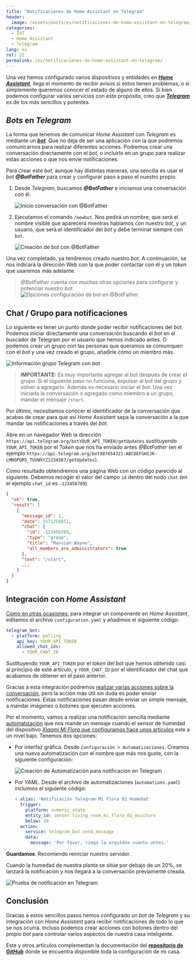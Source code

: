 ```yaml
---
title: "Notificaciones de Home Assistant en Telegram"
header:
  image: /assets/posts/es/notificaciones-de-home-assistant-en-telegram/header.jpg
categories:
  - IoT
  - Home Assistant
  - Telegram
lang: es
ref: 22
permalink: /es/notificaciones-de-home-assistant-en-telegram/
---
```


Una vez hemos configurado varios dispositivos y entidades en [***Home Assistant***](https://www.home-assistant.io/), llega el momento de recibir avisos si estos tienen problemas, o si simplemente queremos conocer el estado de alguno de ellos. Si bien podemos configurar varios servicios con este propósito, creo que [***Telegram***](https://telegram.org/) es de los más sencillos y potentes.

## *Bots* en *Telegram*

La forma que tenemos de comunicar *Home Assistant* con *Telegram* es mediante un [***bot***](https://core.telegram.org/bots). Que no deja de ser una aplicación con la que podremos comunicarnos para realizar diferentes acciones. Podremos crear una conversación directamente con el *bot*, o incluirlo en un grupo para realizar estas acciones o que nos envíe notificaciones.

Para crear este *bot*, aunque hay distintas maneras, una sencilla es usar el *bot* ***@BotFather*** para crear y configurar paso a paso el nuestro propio.

1. Desde *Telegram*, buscamos ***@BotFather*** e iniciamos una conversación con él.

    ![Inicio conversación con @BotFather](/assets/posts/es/notificaciones-de-home-assistant-en-telegram/image01.jpg)

2. Ejecutamos el comando `/newbot`. Nos pedirá un nombre, que será el nombre visible que aparecerá mientras hablamos con nuestro *bot*, y un usuario, que será el identificador del *bot* y debe terminar siempre con `bot`.

    ![Creación de bot con @BotFather](/assets/posts/es/notificaciones-de-home-assistant-en-telegram/image02.jpg)

Una vez completado, ya tendremos creado nuestro *bot*. A continuación, se nos indicará la dirección Web con la que poder contactar con él y un *token* que usaremos más adelante.

> *@BotFather* cuenta con muchas otras opciones para configurar y potenciar nuestro *bot*.
  ![Opciones configuración de bot en @BotFather](/assets/posts/es/notificaciones-de-home-assistant-en-telegram/image03.jpg)

## Chat / Grupo para notificaciones

Lo siguiente es tener un punto donde poder recibir notificaciones del *bot*. Podemos iniciar directamente una conversación buscando el *bot* en el buscador de Telegram por el usuario que hemos indicado antes. O podemos crear un grupo con las personas que queramos se comuniquen con el *bot* y una vez creado el grupo, añadirle como un miembro más.

![Información grupo Telegram con bot](/assets/posts/es/notificaciones-de-home-assistant-en-telegram/image04.jpg)

> **IMPORTANTE:** Es muy importante agregar al bot después de crear el grupo. Si el siguiente paso no funciona, expulsar al bot del grupo y volver a agregarlo. Además es necesario iniciar el *bot*. Una vez iniciada la conversación o agregado como miembro a un grupo, mandar el mensaje `/start`.

Por último, necesitamos conocer el identificador de la conversación que acabas de crear para que así *Home Assistant* sepa la conversación a la que mandar las notificaciones a través del *bot*.

Abre en un navegador Web la dirección `https://api.telegram.org/botYOUR_API_TOKEN/getUpdates` sustituyendo `YOUR_API_TOKEN` por el *Token* que nos ha enviado antes *@BotFather* (en el ejemplo `https://api.telegram.org/bot987654321:ABCDEFGHIJK-LMNOPQRS_TUVWXYZ1234567/getUpdates`).

Como resultado obtendremos una página Web con un código parecido al siguiente. Debemos recoger el valor del campo `id` dentro del nodo `chat` (en el ejemplo `chat_id` es `-123456789`).

```json
{
  "ok": true,
  "result": [
    {
      "message_id": 1,
      "date": 1571256851,
      "chat": {
        "id": -123456789,
        "type": "group",
        "title": "Mansión Wayne",
        "all_members_are_administrators": true
      },
      "text": "/start",
      ...
    }
  ]
}
```

## Integración con *Home Assistant*

[Como en otras ocasiones](/es/configura-home-assistant-editando-sus-archivos/), para integrar un componente en *Home Assistant*, editamos el archivo `configuration.yaml` y añadimos el siguiente código:

```yaml
telegram_bot:
  - platform: polling
    api_key: YOUR_API_TOKEN
    allowed_chat_ids:
      - YOUR_CHAT_ID
```

Sustituyendo `YOUR_API_TOKEN` por el *token* del *bot* que hemos obtenido casi al principio de este artículo, y `YOUR_CHAT_ID` por el identificador del chat que acabamos de obtener en el paso anterior.

Gracias a esta integración podremos [realizar varias acciones sobre la conversación](https://www.home-assistant.io/integrations/telegram/), pero la acción más útil sin duda es poder enviar notificaciones. Estas notificaciones pasan desde enviar un simple mensaje, a mandar imágenes o botones que ejecuten acciones.

Por el momento, vamos a realizar una notificación sencilla mediante [automatización](https://www.home-assistant.io/docs/automation/) que nos mande un mensaje cuando el sensor de humedad del dispositivo [*Xiaomi Mi Flora* que configuramos hace unos artículos](/es/cuidando-tus-plantas-con-mi-flora-y-home-assistant/) este a un nivel bajo. Tenemos dos opciones:

- Por interfaz gráfica. Desde `Configuración > Automatizaciones`. Creamos una nueva automatización con el nombre que más nos guste, con la siguiente configuración:

  ![Creación de Automatización para notificación en Telegram](/assets/posts/es/notificaciones-de-home-assistant-en-telegram/image05.jpg)

- Por *YAML*. Desde el archivo de automatizaciones (`automations.yaml`) incluimos el siguiente código:

  ```yaml
  - alias: 'Notificación Telegram Mi Flora 01 Humedad'
    trigger:
      platform: numeric_state
      entity_id: sensor.living_room_mi_flora_01_moisture
      below: 20
    action:
      service: telegram_bot.send_message
      data:
        message: 'Por favor, riega la orquídea cuanto antes.'
  ```

**Guardamos**. Recomiendo reiniciar nuestro servidor.

Cuando la humedad de nuestra planta se sitúe por debajo de un 20%, se lanzará la notificación y nos llegará a la conversación previamente creada.

![Prueba de notificación en Telegram](/assets/posts/es/notificaciones-de-home-assistant-en-telegram/image06.jpg)

## Conclusión

Gracias a estos sencillos pasos hemos configurado un *bot* de *Telegram* y su integración con *Home Assistant* para recibir notificaciones de todo lo que se nos ocurra. Incluso podemos crear acciones con botones dentro del propio *bot* para controlar varios aspectos de nuestra casa inteligente.

Este y otros artículos complementan la documentación del [**repositorio de *GitHub***](https://github.com/danimart1991/home-assistant-config) donde se encuentra disponible toda la configuración de mi casa.
